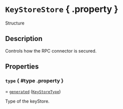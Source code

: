 # ``KeyStoreStore`` { .property }
Structure

## Description

Controls how the RPC connector is secured.

## Properties

### ``type`` { #type .property }
= [``generated``](KeyStoreType#generated) ([``KeyStoreType``](KeyStoreType))

Type of the keyStore.


